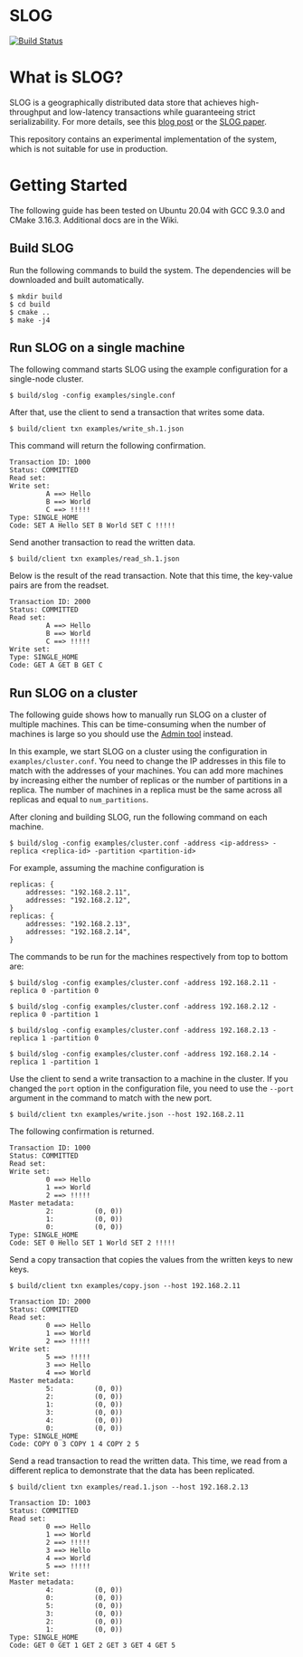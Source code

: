 # SLOG

[![Build Status](https://github.com/ctring/SLOG-private/workflows/Build%20and%20Test/badge.svg)](https://github.com/ctring/SLOG-private/actions)

# What is SLOG?

SLOG is a geographically distributed data store that achieves high-throughput and low-latency transactions while guaranteeing strict serializability. 
For more details, see this [blog post](http://dbmsmusings.blogspot.com/2019/10/introducing-slog-cheating-low-latency.html) or the [SLOG paper](http://www.vldb.org/pvldb/vol12/p1747-ren.pdf).

This repository contains an experimental implementation of the system, which is not suitable for use in production.

# Getting Started 

The following guide has been tested on Ubuntu 20.04 with GCC 9.3.0 and CMake 3.16.3. Additional docs are in the Wiki.

## Build SLOG

Run the following commands to build the system. The dependencies will be downloaded and built automatically.

```
$ mkdir build
$ cd build
$ cmake ..
$ make -j4
```

## Run SLOG on a single machine

The following command starts SLOG using the example configuration for a single-node cluster.
```
$ build/slog -config examples/single.conf
```

After that, use the client to send a transaction that writes some data.
```
$ build/client txn examples/write_sh.1.json
```
This command will return the following confirmation.
```
Transaction ID: 1000
Status: COMMITTED
Read set:
Write set:
         A ==> Hello
         B ==> World
         C ==> !!!!!
Type: SINGLE_HOME
Code: SET A Hello SET B World SET C !!!!!
```

Send another transaction to read the written data.
```
$ build/client txn examples/read_sh.1.json
```
Below is the result of the read transaction. Note that this time, the key-value pairs are from the readset.
```
Transaction ID: 2000
Status: COMMITTED
Read set:
         A ==> Hello
         B ==> World
         C ==> !!!!!
Write set:
Type: SINGLE_HOME
Code: GET A GET B GET C
```


## Run SLOG on a cluster

The following guide shows how to manually run SLOG on a cluster of multiple machines. This can be time-consuming when the number of machines is large so you should use the [Admin tool](https://github.com/ctring/SLOG/wiki/Using-the-Admin-tool) instead.

In this example, we start SLOG on a cluster using the configuration in `examples/cluster.conf`. You need to change the IP addresses in this file to match with the addresses of your machines. You can add more machines by increasing either the number of replicas or the number of partitions in a replica. The number of machines in a replica must be the same across all replicas and equal to `num_partitions`.

After cloning and building SLOG, run the following command on each machine.
```
$ build/slog -config examples/cluster.conf -address <ip-address> -replica <replica-id> -partition <partition-id>
```

For example, assuming the machine configuration is
```
replicas: {
    addresses: "192.168.2.11",
    addresses: "192.168.2.12",
}
replicas: {
    addresses: "192.168.2.13",
    addresses: "192.168.2.14",
}
```

The commands to be run for the machines respectively from top to bottom are:
```
$ build/slog -config examples/cluster.conf -address 192.168.2.11 -replica 0 -partition 0
``` 

```
$ build/slog -config examples/cluster.conf -address 192.168.2.12 -replica 0 -partition 1
``` 

```
$ build/slog -config examples/cluster.conf -address 192.168.2.13 -replica 1 -partition 0
``` 

```
$ build/slog -config examples/cluster.conf -address 192.168.2.14 -replica 1 -partition 1
```

Use the client to send a write transaction to a machine in the cluster. If you changed the `port` option in the configuration file, you need to use the `--port` argument in the command to match with the new port.
```
$ build/client txn examples/write.json --host 192.168.2.11
```

The following confirmation is returned.

```
Transaction ID: 1000
Status: COMMITTED
Read set:
Write set:
         0 ==> Hello
         1 ==> World
         2 ==> !!!!!
Master metadata:
         2:          (0, 0))
         1:          (0, 0))
         0:          (0, 0))
Type: SINGLE_HOME
Code: SET 0 Hello SET 1 World SET 2 !!!!!
```

Send a copy transaction that copies the values from the written keys to new keys.
```
$ build/client txn examples/copy.json --host 192.168.2.11
```
```
Transaction ID: 2000
Status: COMMITTED
Read set:
         0 ==> Hello
         1 ==> World
         2 ==> !!!!!
Write set:
         5 ==> !!!!!
         3 ==> Hello
         4 ==> World
Master metadata:
         5:          (0, 0))
         2:          (0, 0))
         1:          (0, 0))
         3:          (0, 0))
         4:          (0, 0))
         0:          (0, 0))
Type: SINGLE_HOME
Code: COPY 0 3 COPY 1 4 COPY 2 5
```

Send a read transaction to read the written data. This time, we read from a different replica to demonstrate that the data has been replicated.
```
$ build/client txn examples/read.1.json --host 192.168.2.13
```
```
Transaction ID: 1003
Status: COMMITTED
Read set:
         0 ==> Hello
         1 ==> World
         2 ==> !!!!!
         3 ==> Hello
         4 ==> World
         5 ==> !!!!!
Write set:
Master metadata:
         4:          (0, 0))
         0:          (0, 0))
         5:          (0, 0))
         3:          (0, 0))
         2:          (0, 0))
         1:          (0, 0))
Type: SINGLE_HOME
Code: GET 0 GET 1 GET 2 GET 3 GET 4 GET 5
```
